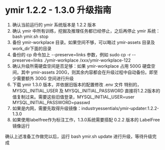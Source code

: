 # ymir 1.2.2 - 1.3.0 升级指南

1. 确认当前运行的 ymir 系统版本是 1.2.2 版本
2. 确认 ymir 中所有训练，挖掘及推理任务都已经停止，之后再停止 ymir 系统：bash ymir.sh stop
3. 备份 ymir-workplace 目录。如果空间不够，可以略过 ymir-assets 目录及 work_dir下面的目录
4. 备份的 cp 命令加上 --preserve=links 参数，例如 sudo cp -r --preserve=links ./ymir-workplace /xxx/ymir-workplace-122
5. 确认升级所需硬盘空间是否足够：如果 ymir-workplace 占用 500G 硬盘空间，其中 ymir-assets 200G，则其余内容都会在升级过程中自动备份。即至少需要额外 300G 空间进行升级
6. 下载 ymir 1.3.0 版本，并依据旧版本的配置修改 .env 文件
特别的，MYSQL_INITIAL_USER 及 MYSQL_INITIAL_PASSWORD 直接将1.2.2版本的值复制过来。需要这些旧值登录，MYSQL_INITIAL_USER=user MYSQL_INITIAL_PASSWORD=passwd
7. 如果是内网，需要先取得升级镜像：industryessentials/ymir-updater:1.2.2-1.3.0
8. 如果使用labelfree作为标注工作，1.3.0系统需要搭配 0.2.2 版本的 LabelFree镜像运行

确认上述准备工作做完以后，运行 bash ymir.sh update 进行升级，等待升级完成
